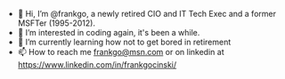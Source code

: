 - 👋 Hi, I’m @frankgo, a newly retired CIO and IT Tech Exec and a former MSFTer (1995-2012).
- 👀 I’m interested in coding again, it's been a while. 
- 🌱 I’m currently learning how not to get bored in retirement 
- 📫 How to reach me frankgo@msn.com or on linkedin at https://www.linkedin.com/in/frankgocinski/

<!---
frankgo/frankgo is a ✨ special ✨ repository because its `README.md` (this file) appears on your GitHub profile.
You can click the Preview link to take a look at your changes.
--->

